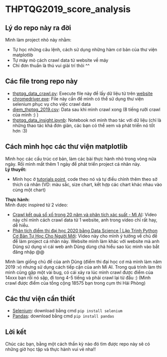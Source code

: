# THPTQG2019_score_analysis
## Lý do repo này ra đời
Mình làm project nhỏ này nhằm:
- Tự học những câu lệnh, cách sử dụng những hàm cơ bản của thư viện matplotlib
- Tự mày mò cách crawl data từ website về máy
- Chỉ đơn thuần là thú vui giải trí thôi ^^  

## Các file trong repo này
- [thptqg_data_crawl.py](https://github.com/thanhtvt/THPTQG2019_score_analysis/blob/main/thptqg_data_crawl.py): Execute file này để lấy dữ liệu từ trên [website](https://diemthi.vnanet.vn/diem-thi/2019)  
- [chromedriver.exe](https://github.com/thanhtvt/THPTQG2019_score_analysis/blob/main/chromedriver.exe): File này cần để mình có thể sử dụng thư viện selenium phục vụ cho việc crawl data
- [diem_thptqg_2019.csv](https://github.com/thanhtvt/THPTQG2019_score_analysis/blob/main/diem_thptqg_2019.csv): Data sau khi mình crawl xong (8 tiếng rưỡi crawl của mình :) )
- [thptqg_data_insight.ipynb](https://github.com/thanhtvt/THPTQG2019_score_analysis/blob/main/thptqg_data_insight.ipynb): Notebook nơi mình thao tác với dữ liệu (chỉ là những thao tác khá đơn giản, các bạn có thể xem và phát triển nó tốt hơn :3)

## Cách mình học các thư viện matplotlib
Mình học các cấu trúc cơ bản, làm các bài thực hành nhỏ trong vòng nửa ngày. Rồi mình mất thêm 1 ngày để phát triển project cá nhân này.  
**Lý thuyết:**
- Mình học ở [tutorials point](https://www.tutorialspoint.com/matplotlib/index.htm), code theo nó và tự điều chỉnh thêm theo sở thích cá nhân (VD: màu sắc, size chart, kết hợp các chart khác nhau vào cùng một chart)  
  
**Thực hành:**  
Mình được inspired từ 2 video:  
- [Crawl kết quả sổ xố trong 20 năm và phân tích xác suất - Mì AI](https://www.youtube.com/watch?v=mJec74L0R7Y): Video này chỉ mình cách crawl data từ 1 website, anh trong video chỉ rất hay, dễ hiểu.  
- [Phân tích điểm thi đại học 2020 bằng Data Science | Lập Trình Python Cơ Bản Tự Học Cho Người Mới](https://www.youtube.com/watch?v=hkF_oIm3lU4): Video này cho mình ý tưởng về chủ đề để làm project cá nhân này. Website mình làm khác với website mà anh Dũng sử dụng vì cái web anh Dũng dùng chả hiểu sao lúc mình vào bắt đăng nhập @@  

Mình làm giống chủ đề của anh Dũng (điểm thi đại học cơ mà mình làm năm 2019 :v) nhưng sử dụng cách tiếp cận của anh Mì AI. Trong quá trình làm thì mình cũng gặp một vài bug, có cái xảy ra lúc mình crawl được điểm của 14xxx bạn rồi nó sập, đi tong 4-5 tiếng và phải crawl lại từ đầu :) (Mình crawl được điểm của tổng cộng 18575 bạn trong cụm thi Hải Phòng)  

## Các thư viện cần thiết
- [Selenium](https://selenium-python.readthedocs.io/): download bằng cmd `pip install selenium`
- [Pandas](https://pandas.pydata.org/pandas-docs/stable/index.html): download bằng cmd `pip install pandas`  

## Lời kết  
Chúc các bạn, bằng một cách thần kỳ nào đó tìm được repo này sẽ có những giờ học tập và thực hành vui vẻ nha!! 
